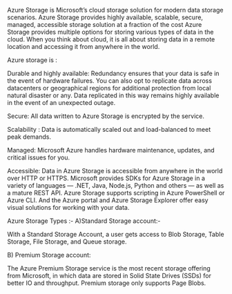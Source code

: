 Azure Storage is Microsoft’s cloud storage solution for modern data storage scenarios. 
Azure Storage provides highly available, scalable, secure, managed, accessible storage solution at a fraction of the cost
Azure Storage provides multiple options for storing various types of data in the cloud. When you think about cloud, it is all about storing data in a remote location and accessing it from anywhere in the world.


Azure storage is :

Durable and highly available:
Redundancy ensures that your data is safe in the event of hardware failures. You can also opt to replicate data across datacenters or geographical regions for additional protection from local natural disaster or any. Data replicated in this way remains highly available in the event of an unexpected outage.

Secure: All data written to Azure Storage is encrypted by the service.

Scalability  :  Data is automatically scaled out and load-balanced to meet peak demands.

Managed: Microsoft Azure handles hardware maintenance, updates, and critical issues for you.

Accessible: Data in Azure Storage is accessible from anywhere in the world over HTTP or HTTPS. Microsoft provides SDKs for Azure Storage in a variety of languages — .NET, Java, Node.js, Python and others — as well as a mature REST API. Azure Storage supports scripting in Azure PowerShell or Azure CLI. And the Azure portal and Azure Storage Explorer offer easy visual solutions for working with your data.

Azure Storage Types :-
A)Standard Storage account:-

With a Standard Storage Account, a user gets access to Blob Storage, Table Storage, File Storage, and Queue storage.

B) Premium Storage account:

The Azure Premium Storage service is the most recent storage offering from Microsoft, in which data are stored in Solid State Drives (SSDs) for better IO and throughput. Premium storage only supports Page Blobs.
